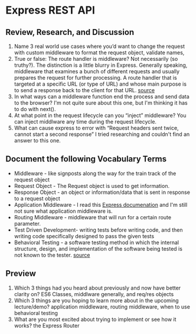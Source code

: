 # Express REST API

## Review, Research, and Discussion

1. Name 3 real world use cases where you’d want to change the request with custom middleware
to format the request object, validate names,
1. True or false: The route handler is middleware?
Not necessarily (so truthy?). The distinction is a little blurry in Express. Generally speaking, middleware that examines a bunch of different requests and usually prepares the request for further processing. A route handler that is targeted at a specific URL (or type of URL) and whose main purpose is to send a response back to the client for that URL.
[source](https://stackoverflow.com/questions/58925276/what-is-the-difference-between-a-route-handler-and-middleware-function-in-expres#:~:text=They%20are%20not%20middleware%20functions,the%20only%20one%20callback%20function.)
1. In what ways can a middleware function end the process and send data to the browser?
I'm not quite sure about this one, but I'm thinking it has to do with next().
1. At what point in the request lifecycle can you “inject” middleware?
You can inject middlware any time during the request lifecycle. 
1. What can cause express to error with “Request headers sent twice, cannot start a second response”
I tried researching and couldn't find an answer to this one.

## Document the following Vocabulary Terms

- Middleware - like signposts along the way for the train track of the request object
- Request Object - The Request object is used to get information.
- Response Object - an object or information/data that is sent in response to a request object
- Application Middleware - I read this [Express documenation](https://expressjs.com/en/guide/using-middleware.html#middleware.application) and I'm still not sure what application middleware is.  
- Routing Middleware - middleware that will run for a certain route parameter.
- Test Driven Development- writing tests before writing code, and then writing code specifically designed to pass the given tests
- Behavioral Testing - a software testing method in which the internal structure, design, and implementation of the software being tested is not known to the tester. [source](https://softwaretestingfundamentals.com/black-box-testing/)


## Preview
1. Which 3 things had you heard about previously and now have better clarity on?
ES6 Classes, middlware generally, and req/res objects
1. Which 3 things are you hoping to learn more about in the upcoming lecture/demo?
application middleware, routing middleware, when to use behavioral testing
1. What are you most excited about trying to implement or see how it works?
the Express Router